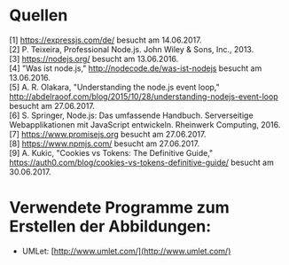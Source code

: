 # Quellen
[1] https://expressjs.com/de/ besucht am 14.06.2017.   
[2] P. Teixeira, Professional Node.js. John Wiley & Sons, Inc., 2013.  
[3] https://nodejs.org/ besucht am 13.06.2016.  
[4] "Was ist node.js," http://nodecode.de/was-ist-nodejs besucht am 13.06.2016.  
[5] A. R. Olakara, "Understanding the node.js event loop," http://abdelraoof.com/blog/2015/10/28/understanding-nodejs-event-loop besucht am 27.06.2017.  
[6] S. Springer, Node.js: Das umfassende Handbuch. Serverseitige Webapplikationen mit JavaScript entwickeln. Rheinwerk Computing, 2016.  
[7] https://www.promisejs.org besucht am 27.06.2017.  
[8] https://www.npmjs.com/ besucht am 27.06.2017.  
[9] A. Kukic, "Cookies vs Tokens: The Definitive Guide," https://auth0.com/blog/cookies-vs-tokens-definitive-guide/ besucht am 30.06.2017.  

# Verwendete Programme zum Erstellen der Abbildungen:
* UMLet: [http://www.umlet.com/](http://www.umlet.com/)
